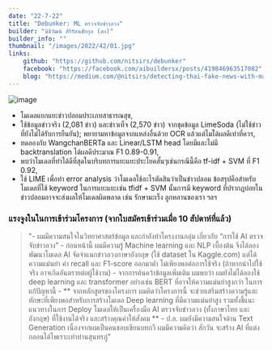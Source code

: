 ```yaml
---
date: "22-7-22"
title: "Debunker: ML ตรวจจับข่าวลวง"
builder: "นิธิวัฒน์ สิริรัตนชัยกุล (ตง)"
builder_info: ""
thumbnail: "/images/2022/42/01.jpg"
links:
    github: "https://github.com/nitsirs/debunker"
    facebook: "https://facebook.com/aibuildersx/posts/419846963517082"
    blog: "https://medium.com/@nitsirs/detecting-thai-fake-news-with-machine-learning-5c1bb3430bf3"
---
```


![image](/images/2022/42/01.jpg)

- โมเดลแยกแยะข่าวปลอมประเภทสาธารณสุข,
- ใช้ข้อมูลข่าวจริง (2,081 ข่าว) และข่าวเท็จ (2,570 ข่าว) จากชุดข้อมูล LimeSoda (ไม่ใช้ข่าวที่ยังไม่ได้รับการยืนยัน); พยายามหาข้อมูลจากแหล่งอื่นด้วย OCR แล้วแต่ไมไ่ด้ผลดีเท่าที่ควร,
- ทดลองกับ WangchanBERTa และ Linear/LSTM head โดยมีและไม่มี backtranslation ได้ผลดีประมาณ F1 0.89-0.91,
- พบว่าโมเดลที่ทำได้ดีที่สุดในบริบทการแยะแยะประโยคสั้นๆเช่นกรณีนี้คือ tf-idf + SVM ที่ F1 0.92,
- ใช้ LIME เพื่อทำ error analysis ว่าโมเดลใช้อะไรตัดสินว่าเป็นข่าวปลอม ข้อสรุปคือสำหรับโมเดลที่ใช้ keyword ในการแยะแยะเช่น tfidf + SVM นั้นการมี keyword ที่ปรากฎบ่อยในข่าวปลอมอาจจะส่งผลให้โมเดลผิดพลาด เช่น รักษามะเร็ง ลูกหลานของเรา ฯลฯ

### แรงจูงในในการเข้าร่วมโครงการ (จากใบสมัครเข้าร่วมเมื่อ 10 สัปดาห์ที่แล้ว)

> "- ผมมีความสนใจในวิทยาศาสตร์ข้อมูล และกำลังทำโครงงานกลุ่ม เกี่ยวกับ “การใช้ AI ตรวจจับข่าวลวง” - ก่อนหน้านี้ ผมมีความรู้ Machine learning และ NLP เบื้องต้น จึงได้ลองพัฒนาโมเดล AI จัดจำแนกข่าวลวงภาษาอังกฤษ (ใช้ dataset ใน Kaggle.com) แต่ได้ความแม่นยำ ค่า recall และ F1-score ออกมาต่ำ ไม่เพียงพอต่อการใช้จริง (ถ้าหากนำไปใช้จริง อาจเกิดอันตรายต่อผู้ใช้งาน) - จากการค้นคว้าข้อมูลเพิ่มเติม ผมพบว่า ผมยังไม่ได้ลองใช้ deep learning และ transformer อย่างเช่น BERT ที่อาจให้ความแม่นยำสูงกว่า ในการแก้ปัญหานี้ - ** จากหลักสูตรของโครงการ ผมคิดว่าโครงการนี้ จะช่วยเสริมสร้างความรู้และทักษะที่เพียงพอสำหรับการสร้างโมเดล Deep learning ที่มีความแม่นยำสูง รวมทั้งชี้แนะแนวทางในการ Deploy โมเดลให้เป็นเครื่องมือ AI ตรวจจับข่าวลวง (ทั้งภาษาไทย และอังกฤษ) ที่ใช้งานได้จริง และสร้างคุณค่าให้สังคม ** - ป.ล. ผมยังมีความสนใจด้าน Text Generation เนื่องจากผมเป็นคนชอบเขียนบทกวี ผมมีความคิดว่า สักวัน จะสร้าง AI ที่แต่งกลอนได้ไพเราะเท่าท่านสุนทรภู่"
